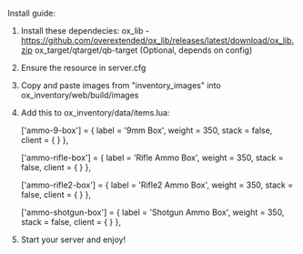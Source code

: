 Install guide:

1. Install these dependecies:
    ox_lib - https://github.com/overextended/ox_lib/releases/latest/download/ox_lib.zip
    ox_target/qtarget/qb-target (Optional, depends on config)

2. Ensure the resource in server.cfg

3. Copy and paste images from "inventory_images" into ox_inventory/web/build/images

4. Add this to ox_inventory/data/items.lua:

	['ammo-9-box'] = {
		label = '9mm Box',
		weight = 350,
		stack = false,
		client = {
		}
	},

	['ammo-rifle-box'] = {
		label = 'Rifle Ammo Box',
		weight = 350,
		stack = false,
		client = {
		}
	},

    ['ammo-rifle2-box'] = {
		label = 'Rifle2 Ammo Box',
		weight = 350,
		stack = false,
		client = {
		}
	},

    ['ammo-shotgun-box'] = {
		label = 'Shotgun Ammo Box',
		weight = 350,
		stack = false,
		client = {
		}
	},
5. Start your server and enjoy!
